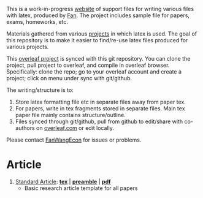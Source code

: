 This is a work-in-progress [website](https://fanwangecon.github.io/Tex4Econ/) of support files for writing various files with latex, produced by [Fan](https://fanwangecon.github.io/). The project includes sample file for papers, exams, homeworks, etc.

Materials gathered from various [projects](https://fanwangecon.github.io/research) in which latex is used. The goal of this repository is to make it easier to find/re-use latex files produced for various projects.

This [overleaf project](https://www.overleaf.com/read/xjsqdwrkfrhq) is synced with this git repository. You can clone the project, pull project to overleaf, and compile in overleaf browser. Specifically: clone the repo; go to your overleaf account and create a project; click on menu under sync with git/github.

The writing/structure is to:
1. Store latex formatting file etc in separate files away from paper tex.
2. For papers, write in tex fragments stored in separate files. Main tex paper file mainly contains structure/outline.
3. Files synced through git/github, pull from github to edit/share with co-authors on [overleaf.com](https://overleaf.com) or edit locally.

Please contact [FanWangEcon](https://fanwangecon.github.io/) for issues or problems.

# Article

1. [Standard Article](https://github.com/FanWangEcon/Tex4Econ/blob/master/template/articles/article_fan.tex): [**tex**](https://github.com/FanWangEcon/Tex4Econ/blob/master/template/articles/article_fan.tex) \|  [**preamble**](https://github.com/FanWangEcon/Tex4Econ/blob/master/preambles/article_fan_pre_main.tex) \| [**pdf**](https://github.com/FanWangEcon/Tex4Econ/blob/master/template/articles/article_fan.pdf)
    + Basic research article template for all papers
